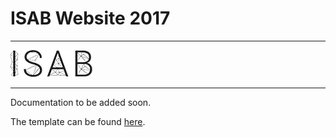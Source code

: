 # ISAB Website 2017

___

![ISAB Logo](images/logo.png "ISAB Logo")

___

Documentation to be added soon.

The template can be found [here](https://themeforest.net/item/enigma-creative-responsive-minimal-html-template/12271889).